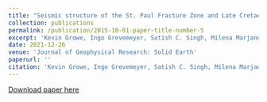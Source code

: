 ```yaml
---
title: "Seismic structure of the St. Paul Fracture Zone and Late Cretaceous to Mid Eocene oceanic crust in the equatorial Atlantic Ocean near 18°W"
collection: publications
permalink: /publication/2015-10-01-paper-title-number-5
excerpt: 'Kevin Growe, Ingo Grevemeyer, Satish C. Singh, Milena Marjanović, Emma P.M. Gregory, Cord Papenberg, Venkata Vaddineni, Laura Gómez de la Peña and Zhikai Wang'
date: 2021-12-26
venue: 'Journal of Geophysical Research: Solid Earth'
paperurl: ''
citation: 'Kevin Growe, Ingo Grevemeyer, Satish C. Singh, Milena Marjanović, Emma P.M. Gregory, Cord Papenberg, Venkata Vaddineni, Laura Gómez de la Peña and Zhikai Wang (2021). &quot;Seismic structure of the St. Paul Fracture Zone and Late Cretaceous to Mid Eocene oceanic crust in the equatorial Atlantic Ocean near 18°W&quot; <i>, Journal of Geophysical Research: Solid Earth</i>, 126, e2021JB022456.'
---
```

[Download paper here](https://agupubs.onlinelibrary.wiley.com/doi/full/10.1029/2021JB022456)
